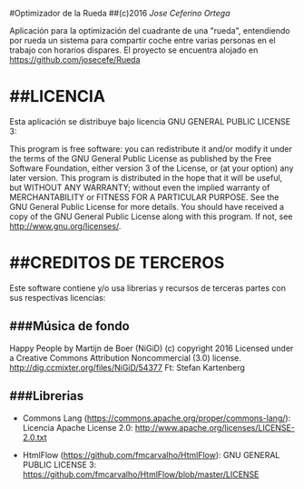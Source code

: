 #Optimizador de la Rueda
##(c)2016 *Jose Ceferino Ortega*

Aplicación para la optimización del cuadrante de una "rueda", entendiendo por rueda un sistema para compartir coche entre varias personas en el trabajo con horarios dispares.
El proyecto se encuentra alojado en <https://github.com/josecefe/Rueda>

##LICENCIA
========
Esta aplicación se distribuye bajo licencia GNU GENERAL PUBLIC LICENSE 3: 

This program is free software: you can redistribute it and/or modify it under the terms of the GNU General Public License as published by the Free Software Foundation, either version 3 of the License, or (at your option) any later version.
This program is distributed in the hope that it will be useful, but WITHOUT ANY WARRANTY; without even the implied warranty of MERCHANTABILITY or FITNESS FOR A PARTICULAR PURPOSE.  See the GNU General Public License for more details.
You should have received a copy of the GNU General Public License along with this program.  If not, see <http://www.gnu.org/licenses/>.

##CREDITOS DE TERCEROS
====================
Este software contiene y/o usa librerias y recursos de terceras partes con sus respectivas licencias:

###Música de fondo
---------------
Happy People by Martijn de Boer (NiGiD) (c) copyright 2016 Licensed under a Creative Commons Attribution Noncommercial  (3.0) license. http://dig.ccmixter.org/files/NiGiD/54377 Ft: Stefan Kartenberg

###Librerias
---------
* Commons Lang (https://commons.apache.org/proper/commons-lang/): Licencia Apache License 2.0: http://www.apache.org/licenses/LICENSE-2.0.txt

* HtmlFlow (https://github.com/fmcarvalho/HtmlFlow):  GNU GENERAL PUBLIC LICENSE 3: https://github.com/fmcarvalho/HtmlFlow/blob/master/LICENSE
